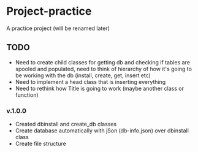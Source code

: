 # Project-practice
 A practice project (will be renamed later)

## TODO
- Need to create child classes for getting db and checking if tables are spooled and populated, need to think of hierarchy of how it's going to be working with the db (install, create, get, insert etc)
- Need to implement a head class that is inserting everything
- Need to rethink how Title is going to work (maybe another class or function)

### v.1.0.0
- Created dbinstall and create_db classes
- Create database automatically with jSon (db-info.json) over dbinstall class
- Create file structure
